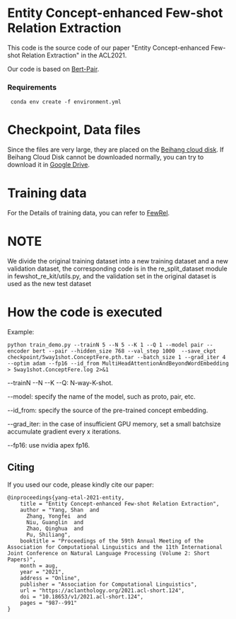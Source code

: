 # Entity Concept-enhanced Few-shot Relation Extraction


This code is the source code of our paper "Entity Concept-enhanced Few-shot Relation Extraction" in the ACL2021.

Our code is based on [Bert-Pair](https://github.com/thunlp/fewrel).

### Requirements

```
 conda env create -f environment.yml
```

# Checkpoint, Data files

Since the files are very large, they are placed on the [Beihang cloud disk](https://bhpan.buaa.edu.cn:443/link/BF14053D268CED261B525666BF1638A2). If Beihang Cloud Disk cannot be downloaded normally, you can try to download it in [Google Drive](https://drive.google.com/file/d/161JeM_SMm3fIjLZS-1cEh-qGR-Xx1DOH/view?usp=sharing).


# Training data
For the Details of training data, you  can refer to [FewRel](https://thunlp.github.io/2/fewrel2_da.html).

# NOTE
We divide the original training dataset into a new training dataset and a new validation dataset, the corresponding code is in the re_split_dataset module in fewshot_re_kit/utils.py, and the validation set in the original dataset is used as the new test dataset
# How the code is executed

Example:

```
python train_demo.py --trainN 5 --N 5 --K 1 --Q 1 --model pair --encoder bert --pair --hidden_size 768 --val_step 1000  --save_ckpt checkpoint/5way1shot.ConceptFere.pth.tar --batch_size 1 --grad_iter 4  --optim adam --fp16 --id_from MultiHeadAttentionAndBeyondWordEmbedding > 5way1shot.ConceptFere.log 2>&1
```

--trainN  --N  --K  --Q: N-way-K-shot.

--model: specify the name of the model, such as proto, pair, etc.

--id_from: specify the source of the pre-trained concept embedding.

--grad_iter: in the case of insufficient GPU memory, set a small batchsize accumulate gradient every x iterations.

--fp16: use nvidia apex fp16.

## Citing

If you used our code, please kindly cite our paper:

```
@inproceedings{yang-etal-2021-entity,
    title = "Entity Concept-enhanced Few-shot Relation Extraction",
    author = "Yang, Shan  and
      Zhang, Yongfei  and
      Niu, Guanglin  and
      Zhao, Qinghua  and
      Pu, Shiliang",
    booktitle = "Proceedings of the 59th Annual Meeting of the Association for Computational Linguistics and the 11th International Joint Conference on Natural Language Processing (Volume 2: Short Papers)",
    month = aug,
    year = "2021",
    address = "Online",
    publisher = "Association for Computational Linguistics",
    url = "https://aclanthology.org/2021.acl-short.124",
    doi = "10.18653/v1/2021.acl-short.124",
    pages = "987--991"
}
```
